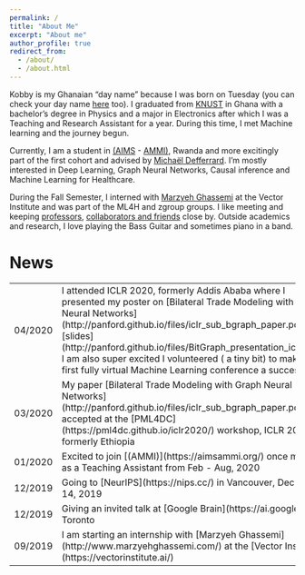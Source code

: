 ```yaml
---
permalink: /
title: "About Me"
excerpt: "About me"
author_profile: true
redirect_from: 
  - /about/
  - /about.html
---
```


Kobby is my Ghanaian “day name” because I was born on Tuesday (you can check your day name [here](https://en.wikipedia.org/wiki/Ghanaian_name) too). 
I graduated from [KNUST](https://www.knust.edu.gh) in Ghana with a bachelor’s degree in Physics and a major in Electronics after which I was a Teaching and Research Assistant for a year. During this time, I met Machine learning and the journey begun.

Currently, I am a student in [(AIMS](https://www.nexteinstein.org/) - [AMMI)](https://aimsammi.org/), Rwanda and more excitingly part of the first cohort and advised by [Michaël Defferrard](https://deff.ch/). 
I’m mostly interested in Deep Learning, Graph Neural Networks, Causal inference and Machine Learning for Healthcare.

During the Fall Semester, I interned with [Marzyeh Ghassemi](http://www.marzyehghassemi.com/) at the Vector Institute and was part of the ML4H and zgroup groups.
I like meeting and keeping [professors](https://www.flickr.com/photos/186506832@N03/albums/72157712707975707), [collaborators and friends](https://www.flickr.com/photos/186506832@N03/albums/72157712708189451) close by. 
Outside academics and research, I love playing the Bass Guitar and sometimes piano in a band. 

# News 
<table>
<tr>
<td>04/2020 </td> 
<td> I attended ICLR 2020, formerly Addis Ababa where I presented my poster on [Bilateral Trade Modeling with Graph Neural Networks](http://panford.github.io/files/iclr_sub_bgraph_paper.pdf), [slides](http://panford.github.io/files/BitGraph_presentation_iclr.pdf). <br> I am also super excited I volunteered ( a tiny bit) to make the first fully virtual Machine Learning conference a success </td>
</tr>

<tr>
<td>03/2020</td>
<td>My paper [Bilateral Trade Modeling with Graph Neural Networks](http://panford.github.io/files/iclr_sub_bgraph_paper.pdf) got accepted at the [PML4DC](https://pml4dc.github.io/iclr2020/) workshop, ICLR 2020, formerly Ethiopia </td>

<tr>
<td>01/2020</td> 
<td> Excited to join [(AMMI)](https://aimsammi.org/) once more as a Teaching Assistant from Feb - Aug, 2020 <br></td>
</tr>

<tr>
<td>12/2019</td> 
<td> Going to [NeurIPS](https://nips.cc/) in Vancouver, Dec 8 - 14, 2019 </td>
</tr>

<tr>
<td>12/2019</td>
<td>Giving an invited talk at [Google Brain](https://ai.google/), Toronto</td>
</tr>

<tr>
<td>09/2019</td> 
<td>I am starting an internship with [Marzyeh Ghassemi](http://www.marzyehghassemi.com/) at the [Vector Institute](https://vectorinstitute.ai/)</td>
</tr>
</table>





